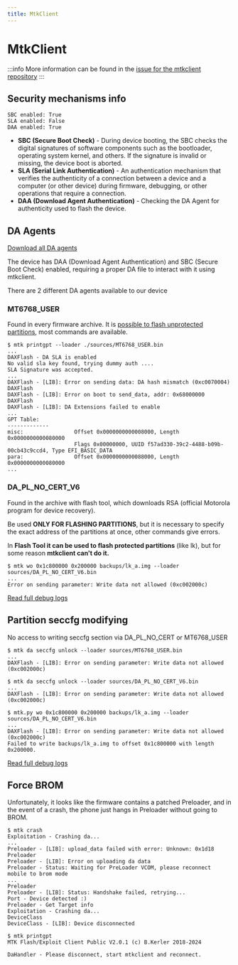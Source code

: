 ```yaml
---
title: MtkClient
---
```


# MtkClient

:::info
More information can be found in the [issue for the mtkclient repository](https://github.com/bkerler/mtkclient/issues/1355)
:::

## Security mechanisms info
````text
SBC enabled: True
SLA enabled: False
DAA enabled: True
````
- **SBC (Secure Boot Check)** - During device booting, the SBC checks the digital signatures of software components such as the bootloader, operating system kernel, and others. If the signature is invalid or missing, the device boot is aborted.
- **SLA (Serial Link Authentication)** - An authentication mechanism that verifies the authenticity of a connection between a device and a computer (or other device) during firmware, debugging, or other operations that require a connection.
- **DAA (Download Agent Authentication)** - Checking the DA Agent for authenticity used to flash the device.

## DA Agents
[Download all DA agents](https://github.com/moto-penangf/fuckyoumoto/tree/main/sources)

The device has DAA (Download Agent Authentication) and SBC (Secure Boot Check) enabled, requiring a proper DA file to interact with it using mtkclient.

There are 2 different DA agents available to our device

### MT6768_USER

Found in every firmware archive.
It is [possible to flash unprotected partitions](partitions.md), most commands are available.

```shell
$ mtk printgpt --loader ./sources/MT6768_USER.bin
...
DAXFlash - DA SLA is enabled
No valid sla key found, trying dummy auth ....
SLA Signature was accepted.
...
DAXFlash - [LIB]: Error on sending data: DA hash mismatch (0xc0070004)
DAXFlash
DAXFlash - [LIB]: Error on boot to send_data, addr: 0x68000000
DAXFlash
DAXFlash - [LIB]: DA Extensions failed to enable
...
GPT Table:
-------------
misc:                Offset 0x0000000000008000, Length 0x0000000000080000
                     Flags 0x00000000, UUID f57ad330-39c2-4488-b09b-00cb43c9ccd4, Type EFI_BASIC_DATA
para:                Offset 0x0000000000088000, Length 0x0000000000080000
...
```

### DA_PL_NO_CERT_V6

Found in the archive with flash tool, which downloads RSA (official Motorola program for device recovery).

Be used **ONLY FOR FLASHING PARTITIONS**, but it is necessary to specify the exact address of the partitions at once, other commands give errors.

In **Flash Tool it can be used to flash protected partitions** (like lk), but for some reason **mtkclient can't do it.**

```shell
$ mtk wo 0x1c800000 0x200000 backups/lk_a.img --loader sources/DA_PL_NO_CERT_V6.bin
...
Error on sending parameter: Write data not allowed (0xc002000c)
```
[Read full debug logs](https://github.com/user-attachments/files/18427911/da_pl_no_cert_flash_lk.txt)

## Partition seccfg modifying
No access to writing seccfg section via DA_PL_NO_CERT or MT6768_USER

````shell
$ mtk da seccfg unlock --loader sources/MT6768_USER.bin
...
DAXFlash - [LIB]: Error on sending parameter: Write data not allowed (0xc002000c)
````
````shell
$ mtk da seccfg unlock --loader sources/DA_PL_NO_CERT_V6.bin
...
DAXFlash - [LIB]: Error on sending parameter: Write data not allowed (0xc002000c)
````
````shell
$ mtk.py wo 0x1c800000 0x200000 backups/lk_a.img --loader sources/DA_PL_NO_CERT_V6.bin 
...
DAXFlash - [LIB]: Error on sending parameter: Write data not allowed (0xc002000c)
Failed to write backups/lk_a.img to offset 0x1c800000 with length 0x200000.
````
[Read full debug logs](https://github.com/user-attachments/files/18427911/da_pl_no_cert_flash_lk.txt)

## Force BROM
Unfortunately, it looks like the firmware contains a patched Preloader, and in the event of a crash, the phone just hangs in Preloader without going to BROM.

````shell
$ mtk crash
Exploitation - Crashing da...
...
Preloader - [LIB]: upload_data failed with error: Unknown: 0x1d18
Preloader
Preloader - [LIB]: Error on uploading da data
Preloader - Status: Waiting for PreLoader VCOM, please reconnect mobile to brom mode
...
Preloader
Preloader - [LIB]: Status: Handshake failed, retrying...
Port - Device detected :)
Preloader - Get Target info
Exploitation - Crashing da...
DeviceClass
DeviceClass - [LIB]: Device disconnected

$ mtk printgpt
MTK Flash/Exploit Client Public V2.0.1 (c) B.Kerler 2018-2024

DaHandler - Please disconnect, start mtkclient and reconnect.
````